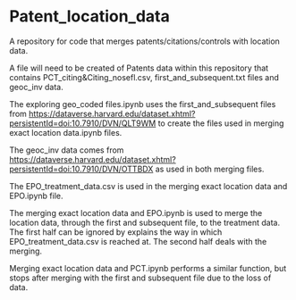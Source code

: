 # Patent_location_data
A repository for code that merges patents/citations/controls with location data.

A file will need to be created of Patents data within this repository that contains PCT_citing&Citing_nosefl.csv, first_and_subsequent.txt files and geoc_inv data.

The exploring geo_coded files.ipynb uses the first_and_subsequent files from https://dataverse.harvard.edu/dataset.xhtml?persistentId=doi:10.7910/DVN/QLT9WM to create the files used in merging exact location data.ipynb files.

The geoc_inv data comes from https://dataverse.harvard.edu/dataset.xhtml?persistentId=doi:10.7910/DVN/OTTBDX as used in both merging files. 

The EPO_treatment_data.csv is used in the merging exact location data and EPO.ipynb file.

The merging exact location data and EPO.ipynb is used to merge the location data, through the first and subsequent file, to the treatment data. The first half can be ignored by explains the way in which EPO_treatment_data.csv is reached at. The second half deals with the merging.  

Merging exact location data and PCT.ipynb performs a similar function, but stops after merging with the first and subsequent file due to the loss of data.


